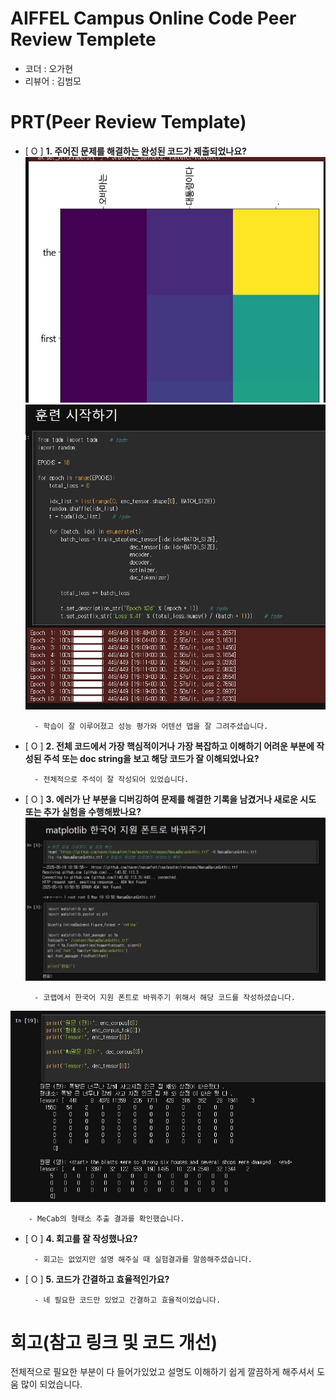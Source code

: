 # AIFFEL Campus Online Code Peer Review Templete
- 코더 : 오가현
- 리뷰어 : 김범모


# PRT(Peer Review Template)
- [ O ]  **1. 주어진 문제를 해결하는 완성된 코드가 제출되었나요?**
![image2.jpg](image2.jpg)
![image3.jpg](image3.jpg)

        - 학습이 잘 이루어졌고 성능 평가와 어텐션 맵을 잘 그려주셨습니다.
    
    
- [ O ]  **2. 전체 코드에서 가장 핵심적이거나 가장 복잡하고 이해하기 어려운 부분에 작성된 
주석 또는 doc string을 보고 해당 코드가 잘 이해되었나요?**

        - 전체적으로 주석이 잘 작성되어 있었습니다.

        
- [ O ]  **3. 에러가 난 부분을 디버깅하여 문제를 해결한 기록을 남겼거나
새로운 시도 또는 추가 실험을 수행해봤나요?**
![image1.jpg](image1.jpg)
        
        - 코랩에서 한국어 지원 폰트로 바꿔주기 위해서 해당 코드를 작성하셨습니다.
![image4.jpg](image4.jpg)

        - MeCab의 형태소 추출 결과를 확인했습니다.

        
- [ O ]  **4. 회고를 잘 작성했나요?**

        - 회고는 없었지만 설명 해주실 때 실험결과를 말씀해주셨습니다.

- [ O ]  **5. 코드가 간결하고 효율적인가요?**

        - 네 필요한 코드만 있었고 간결하고 효율적이었습니다.

# 회고(참고 링크 및 코드 개선)
전체적으로 필요한 부분이 다 들어가있었고 설명도 이해하기 쉽게 깔끔하게 해주셔서 도움 많이 되었습니다.
